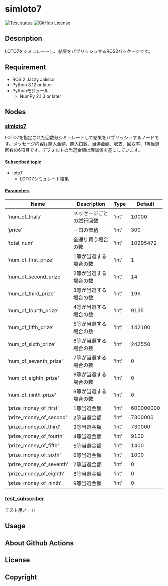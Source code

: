 # simloto7
<a href="https://github.com/IT2729/simloto7_ros2/actions/workflows/test.yml"><img src="https://github.com/IT2729/simloto7_ros2/actions/workflows/test.yml/badge.svg" alt="Test status"></a>
<a href="https://github.com/IT2729/simloto7_ros2/tree/main?tab=BSD-3-Clause-1-ov-file"><img alt="GitHub License" src="https://img.shields.io/github/license/IT2729/simloto7_ros2"></a>

## Description
LOTO7をシミュレートし、結果をパブリッシュするROS2パッケージです。

## Requirement
- ROS 2 Jazzy Jalisco
- Python 3.12 or later
- Pythonモジュール
    - NumPy 2.1.3 or later

## Nodes
### <a href="https://github.com/IT2729/simloto7_ros2/blob/main/simloto7/simloto7.py">simloto7</a>
LOTO7を指定された回数分シミュレートして結果をパブリッシュするノードです。メッセージ内容は購入金額、購入口数、当選金額、収支、回収率、1等当選回数の6項目です。デフォルトの当選金額は理論値を基にしています。

#### Subscribed topic
- loto7
    - LOTO7シミュレート結果

#### <a href="https://github.com/IT2729/simloto7_ros2/blob/main/config/params.yaml">Parameters</a>

|Name                      | Description              | Type  | Default   |
|--------------------------|--------------------------|-------|-----------|
| 'num_of_trials'          | メッセージごとの試行回数 | 'int' | 10000     |
| 'price'                  | 一口の価格               | 'int' | 300       |
| 'total_num'              | 全通り買う場合の数       | 'int' | 10295472  |
| 'num_of_first_prize'     | 1等が当選する場合の数    | 'int' | 1         |
| 'num_of_second_prize'    | 2等が当選する場合の数    | 'int' | 14        |
| 'num_of_third_prize'     | 3等が当選する場合の数    | 'int' | 196       |
| 'num_of_fourth_prize'    | 4等が当選する場合の数    | 'int' | 9135      |
| 'num_of_fifth_prize'     | 5等が当選する場合の数    | 'int' | 142100    |
| 'num_of_sixth_prize'     | 6等が当選する場合の数    | 'int' | 242550    |
| 'num_of_seventh_prize'   | 7等が当選する場合の数    | 'int' | 0         |
| 'num_of_eighth_prize'    | 8等が当選する場合の数    | 'int' | 0         |
| 'num_of_ninth_prize'     | 9等が当選する場合の数    | 'int' | 0         |
| 'prize_money_of_first'   | 1等当選金額              | 'int' | 600000000 |
| 'prize_money_of_second'  | 2等当選金額              | 'int' | 7300000   |
| 'prize_money_of_third'   | 3等当選金額              | 'int' | 730000    |
| 'prize_money_of_fourth'  | 4等当選金額              | 'int' | 9100      |
| 'prize_money_of_fifth'   | 5等当選金額              | 'int' | 1400      |
| 'prize_money_of_sixth'   | 6等当選金額              | 'int' | 1000      |
| 'prize_money_of_seventh' | 7等当選金額              | 'int' | 0         |
| 'prize_money_of_eighth'  | 8等当選金額              | 'int' | 0         |
| 'prize_money_of_ninth'   | 9等当選金額              | 'int' | 0         |

### <a href="https://github.com/IT2729/simloto7_ros2/blob/main/simloto7/test_subscriber.py">test_subscriber</a>
テスト用ノード

## Usage

## About Github Actions

## License

## Copyright
